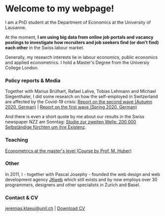 # Welcome to my webpage!

I am a PhD student at the Department of Economics at the University of Lausanne. 

At the moment, **I am using big data from online job portals and vacancy postings to investigate how recruiters and job seekers find (or don't find) each other** in the Swiss labour market.

Generally, my research interests lie in labour economics, public economics and applied econometrics. I hold a Master's Degree from the Universiy College London. 

### Policy reports & Media

Together with Marius Brülhart, Rafael Lalive, Tobias Lehmann and Michael Siegenthaler, I did some research on how the self-employed in Switzerland are affected by the Covid-19 crisis:
[Report on the second wave (Autumn 2020, German)](https://e4s.center/document/second-wave-swiss-self-employed-dealing-with-the-covid-19-confinement/) | 
[Report on the first wave (Spring 2020, German)](https://docs.google.com/viewer?a=v&pid=sites&srcid=ZGVmYXVsdGRvbWFpbnxzaWVnZW50aGFsZXJtaWNoYWVsfGd4OjNkOTIxNDdmODBkZGVhMmI)

And there is even a short quote by me about our results in the Swiss newspaper NZZ am Sonntag: [Studie zur zweiten Welle: 200 000 Selbständige fürchten um ihre Existenz](https://nzzas.nzz.ch/wirtschaft/zweite-welle-viele-selbstaendige-fuerchten-um-ihre-existenz-ld.1589295).

### Teaching

[Econometrics at the master's level (Course by Prof. M. Huber)](https://hecnet.unil.ch/hec/syllabus/descriptif/2551?dyn_lang=en)

### Other

In 2011, I - together with Pascal Josephy - founded the web design and web development agency [JKweb](https://jkweb.ch/) which still exists and by now employs over 30 programmers, designers and other specialists in Zurich and Basel.

### Contact & CV
<jeremias.klaeui@unil.ch> | [Download CV](cv_klaeui.pdf)
